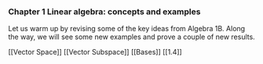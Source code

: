 ### Chapter 1 Linear algebra: concepts and examples

Let us warm up by revising some of the key ideas from Algebra 1B. Along the way, we will see some new examples and prove a couple of new results.

[[Vector Space]]
[[Vector Subspace]]
[[Bases]]
[[1.4]]